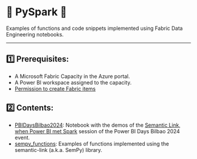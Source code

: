 # **🐍 PySpark 🐍**
Examples of functions and code snippets implemented using Fabric Data Engineering notebooks.

---

## 1️⃣ Prerequisites:
-	A Microsoft Fabric Capacity in the Azure portal.
-   A Power BI workspace assigned to the capacity.
-   [Permission to create Fabric items](https://learn.microsoft.com/en-us/fabric/admin/fabric-switch)


## 2️⃣ Contents:
-   [PBIDaysBilbao2024](https://github.com/l2aFa/rafabric/blob/main/pyspark/pbidays_bilbao_2024.ipynb): Notebook with the demos of the [Semantic Link, when Power BI met Spark](https://sessionize.com/s/baguena_raf/semantic-link-when-power-bi-met-spark/98293) session of the Power BI Days Bilbao 2024 event.
-   [sempy_functions](https://github.com/l2aFa/rafabric/blob/main/pyspark/sempy_functions.ipynb): Examples of functions implemented using the semantic-link (a.k.a. SemPy) library.
